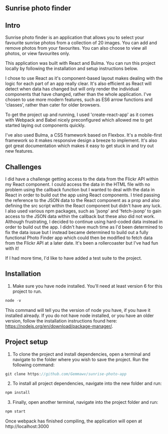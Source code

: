 ## Sunrise photo finder

## Intro
Sunrise photo finder is an application that allows you to select your favourite sunrise photos from a collection of 20 images. You can add and remove photos from your favourites. You can also choose to view all photos, or view favourites only.

This application was built with React and Bulma. You can run this project locally by following the installation and setup instructions below.

I chose to use React as it's component-based layout makes dealing with the logic for each part of an app really clear. It's also efficient as React will detect when data has changed but will only render the individual components that have changed, rather than the whole application. I've chosen to use more modern features, such as ES6 arrow functions and 'classes', rather than cater for older browsers. 

To get the project up and running, I used 'create-react-app' as it comes with Webpack and Babel nicely preconfigured which allowed me to get started laying out components quickly.

I've also used Bulma, a CSS framework based on Flexbox. It's a mobile-first framework so it makes responsive design a breeze to implement. It's also got great documentation which makes it easy to get stuck in and try out new features.

## Challenges
I did have a challenge getting access to the data from the Flickr API within my React component. I could access the data in the HTML file with no problem using the callback function but I wanted to deal with the data in React in order to build out the app using React components. I tried passing the reference to the JSON data to the React component as a prop and also defining the src script within the React component but didn't have any luck. I also used various npm packages, such as 'jsonp' and 'fetch-jsonp' to gain access to the JSON data within the callback but these also did not work. Although frustrating, I decided to continue using hard-coded data instead in order to build out the app. I didn't have much time as I'd been determined to fix the data issue but I instead became determined to build out a fully functional Photo Finder app which could then be modified to fetch data from the Flickr API at a later date. It's been a rollercoaster but I've had fun with it!

If I had more time, I'd like to have added a test suite to the project.


## Installation

1. Make sure you have node installed. You'll need at least version 6 for this project to run.
``` javascript 
node -v
```
This command will tell you the version of node you have, if you have it installed already. If you do not have node installed, or you have an older version, follow the installation instructions found here: https://nodejs.org/en/download/package-manager/.

## Project setup

1. To clone the project and install dependencies, open a terminal and navigate to the folder where you wish to save the project. Run the following command:
``` javascript 
git clone https://github.com/Gemmawv/sunrise-photo-app
```

2. To install all project dependencies, navigate into the new folder and run:
``` javascript 
npm install
```

3. Finally, open another terminal, navigate into the project folder and run:
``` javascript 
npm start
```
Once webpack has finished compiling, the application will open at http://localhost:3000

